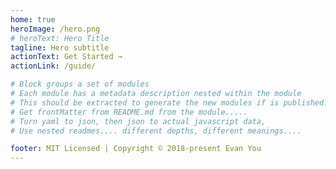 ```yaml
---
home: true
heroImage: /hero.png
# heroText: Hero Title
tagline: Hero subtitle
actionText: Get Started →
actionLink: /guide/

# Block groups a set of modules
# Each module has a metadata description nested within the module
# This should be extracted to generate the new modules if is published.....
# Get frontMatter from README.md from the module.....
# Turn yaml to json, then json to actual javascript data, 
# Use nested readmes.... different depths, different meanings....

footer: MIT Licensed | Copyright © 2018-present Evan You
---
```


